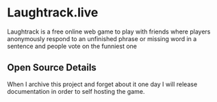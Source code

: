 # Laughtrack.live

Laughtrack is a free online web game to play with friends where players anonymously respond to an unfinished phrase or missing word in a sentence and people vote on the funniest one

## Open Source Details

When I archive this project and forget about it one day I will release documentation in order to self hosting the game.
